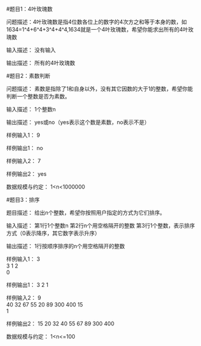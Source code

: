 
#题目1：4叶玫瑰数

问题描述：4叶玫瑰数是指4位数各位上的数字的4次方之和等于本身的数，如1634=1^4+6^4+3^4+4^4,1634就是一个4叶玫瑰数，希望你能求出所有的4叶玫瑰数

输入描述：
没有输入

输出描述：
所有的4叶玫瑰数




#题目2：素数判断

问题描述：
素数是指除了1和自身以外，没有其它因数的大于1的整数，希望你能判断一个整数是否为素数。

输入描述：
1个整数n

输出描述：
yes或no（yes表示这个数是素数，no表示不是）

样例输入1：
9

样例输出1：
no

样例输入2：
7

样例输出2：
yes

数据规模与约定：
1<n<1000000




#题目3：排序

题目描述：
给出n个整数，希望你按照用户指定的方式为它们排序。

输入描述：
第1行1个整数n
第2行n个用空格隔开的整数
第3行1个整数，表示排序方式（0表示降序，其它数字表示升序）

输出描述：
1行按顺序排序的n个用空格隔开的整数

样例输入1：
3<br>
3 1 2<br>
0<br>

样例输出1：
3 2 1

样例输入2：
9<br>
40 32 67 55 20 89 300 400 15<br>
1<br>

样例输出2：
15 20 32 40 55 67 89 300 400

数据规模与约定：
1<n<=100

